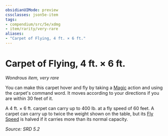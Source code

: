 ```yaml
---
obsidianUIMode: preview
cssclasses: json5e-item
tags:
- compendium/src/5e/xdmg
- item/rarity/very-rare
aliases: 
- "Carpet of Flying, 4 ft. × 6 ft."
---
```

# Carpet of Flying, 4 ft. × 6 ft.
*Wondrous item, very rare*  


You can make this carpet hover and fly by taking a [Magic](actions.md#Magic) action and using the carpet's command word. It moves according to your directions if you are within 30 feet of it.

A 4 ft. × 6 ft. carpet can carry up to 400 lb. at a fly speed of 60 feet. A carpet can carry up to twice the weight shown on the table, but its [Fly Speed](fly-speed-xphb.md) is halved if it carries more than its normal capacity.

*Source: SRD 5.2*